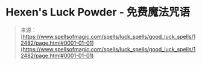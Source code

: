 <!--yml

category: 未分类

date: 2024-06-12 18:50:15

-->

# Hexen's Luck Powder - 免费魔法咒语

> 来源：[https://www.spellsofmagic.com/spells/luck_spells/good_luck_spells/12482/page.html#0001-01-01](https://www.spellsofmagic.com/spells/luck_spells/good_luck_spells/12482/page.html#0001-01-01)
